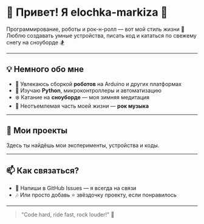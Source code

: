# 🎸 Привет! Я elochka-markiza 👋

Программирование, роботы и рок-н-ролл — вот мой стиль жизни 🤘  
Люблю создавать умные устройства, писать код и кататься по свежему снегу на сноуборде 🏂

---

## 💡 Немного обо мне

- 🔧 Увлекаюсь сборкой **роботов** на Arduino и других платформах  
- 🧠 Изучаю **Python**, микроконтроллеры и автоматизацию  
- ❄️ Катание на **сноуборде** — моя зимняя медитация  
- 🎸 Неотъемлемая часть моей жизни — **рок музыка**  

---

## 🚀 Мои проекты

Здесь ты найдёшь мои эксперименты, устройства и коды.  

---

## 📫 Как связаться?

- 📧 Напиши в GitHub Issues — я всегда на связи  
- 🎶 Или просто добавь ⭐ звёздочку проекту, если понравилось

---

> "Code hard, ride fast, rock louder!" 🤘
